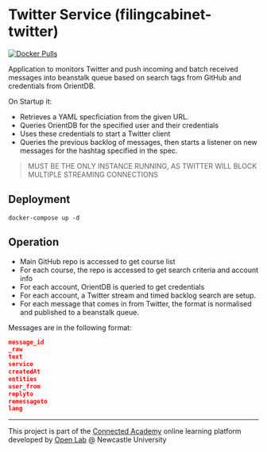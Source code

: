 # Twitter Service (filingcabinet-twitter)

[![Docker Pulls](https://img.shields.io/docker/pulls/connectedacademy/filingcabinet-twitter.svg)](https://hub.docker.com/r/connectedacademy/filingcabinet-twitter/)

Application to monitors Twitter and push incoming and batch received messages into beanstalk queue based on search tags from GitHub and credentials from OrientDB.

On Startup it:

- Retrieves a YAML specficiation from the given URL.
- Queries OrientDB for the specified user and their credentials
- Uses these credentials to start a Twitter client
- Queries the previous backlog of messages, then starts a listener on new messages for the hashtag specified in the spec.

> MUST BE THE ONLY INSTANCE RUNNING, AS TWITTER WILL BLOCK MULTIPLE STREAMING CONNECTIONS

## Deployment

`docker-compose up -d`

## Operation

- Main GitHub repo is accessed to get course list
- For each course, the repo is accessed to get search criteria and account info
- For each account, OrientDB is queried to get credentials
- For each account, a Twitter stream and timed backlog search are setup.
- For each message that comes in from Twitter, the format is normalised and published to a beanstalk queue.

Messages are in the following format:
```json
message_id
_raw
text
service
createdAt
entities
user_from
replyto
remessageto
lang
```

----
This project is part of the [Connected Academy](https://connectedacademy.io) online learning platform developed by [Open Lab](https://openlab.ncl.ac.uk) @ Newcastle University